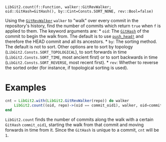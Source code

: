 ```
LibGit2.count(f::Function, walker::GitRevWalker; oid::GitHash=GitHash(), by::Cint=Consts.SORT_NONE, rev::Bool=false)
```

Using the [`GitRevWalker`](@ref) `walker` to "walk" over every commit in the repository's history, find the number of commits which return `true` when `f` is applied to them. The keyword arguments are:     * `oid`: The [`GitHash`](@ref) of the commit to begin the walk from. The default is to use       [`push_head!`](@ref) and therefore the HEAD commit and all its ancestors.     * `by`: The sorting method. The default is not to sort. Other options are to sort by       topology (`LibGit2.Consts.SORT_TOPOLOGICAL`), to sort forwards in time       (`LibGit2.Consts.SORT_TIME`, most ancient first) or to sort backwards in time       (`LibGit2.Consts.SORT_REVERSE`, most recent first).     * `rev`: Whether to reverse the sorted order (for instance, if topological sorting is used).

# Examples

```julia
cnt = LibGit2.with(LibGit2.GitRevWalker(repo)) do walker
    LibGit2.count((oid, repo)->(oid == commit_oid1), walker, oid=commit_oid1, by=LibGit2.Consts.SORT_TIME)
end
```

`LibGit2.count` finds the number of commits along the walk with a certain `GitHash` `commit_oid1`, starting the walk from that commit and moving forwards in time from it. Since the `GitHash` is unique to a commit, `cnt` will be `1`.

